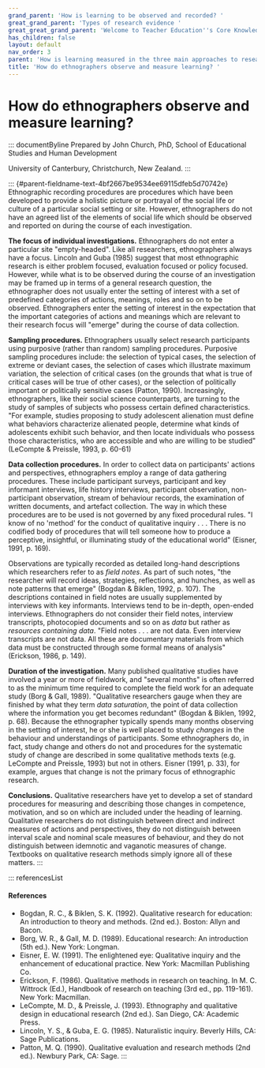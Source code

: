 ```yaml
---
grand_parent: 'How is learning to be observed and recorded? '
great_grand_parent: 'Types of research evidence '
great_great_grand_parent: 'Welcome to Teacher Education''s Core Knowledge and Skills.'
has_children: false
layout: default
nav_order: 3
parent: 'How is learning measured in the three main approaches to research? '
title: 'How do ethnographers observe and measure learning? '
---
```

# How do ethnographers observe and measure learning? 


::: documentByline
Prepared by John Church, PhD, School of Educational Studies and Human
Development

University of Canterbury, Christchurch, New Zealand.
:::

::: {#parent-fieldname-text-4bf2667be9534ee69115dfeb5d70742e}
Ethnographic recording procedures are procedures which have been
developed to provide a holistic picture or portrayal of the social life
or culture of a particular social setting or site. However,
ethnographers do not have an agreed list of the elements of social life
which should be observed and reported on during the course of each
investigation.

**The focus of individual investigations.** Ethnographers do not enter a
particular site "empty-headed". Like all researchers, ethnographers
always have a focus. Lincoln and Guba (1985) suggest that most
ethnographic research is either problem focused, evaluation focused or
policy focused. However, while what is to be observed during the course
of an investigation may be framed up in terms of a general research
question, the ethnographer does not usually enter the setting of
interest with a set of predefined categories of actions, meanings, roles
and so on to be observed. Ethnographers enter the setting of interest in
the expectation that the important categories of actions and meanings
which are relevant to their research focus will "emerge" during the
course of data collection.

**Sampling procedures.** Ethnographers usually select research
participants using purposive (rather than random) sampling procedures.
Purposive sampling procedures include: the selection of typical cases,
the selection of extreme or deviant cases, the selection of cases which
illustrate maximum variation, the selection of critical cases (on the
grounds that what is true of critical cases will be true of other
cases), or the selection of politically important or politically
sensitive cases (Patton, 1990). Increasingly, ethnographers, like their
social science counterparts, are turning to the study of samples of
subjects who possess certain defined characteristics. "For example,
studies proposing to study adolescent alienation must define what
behaviors characterize alienated people, determine what kinds of
adolescents exhibit such behavior, and then locate individuals who
possess those characteristics, who are accessible and who are willing to
be studied" (LeCompte & Preissle, 1993, p. 60-61)

**Data collection procedures.** In order to collect data on
participants\' actions and perspectives, ethnographers employ a range of
data gathering procedures. These include participant surveys,
participant and key informant interviews, life history interviews,
participant observation, non-participant observation, stream of
behaviour records, the examination of written documents, and artefact
collection. The way in which these procedures are to be used is not
governed by any fixed procedural rules. "I know of no \'method\' for the
conduct of qualitative inquiry . . . There is no codified body of
procedures that will tell someone how to produce a perceptive,
insightful, or illuminating study of the educational world" (Eisner,
1991, p. 169).

Observations are typically recorded as detailed long-hand descriptions
which researchers refer to as *field notes*. As part of such notes, "the
researcher will record ideas, strategies, reflections, and hunches, as
well as note patterns that emerge" (Bogdan & Biklen, 1992, p. 107). The
descriptions contained in field notes are usually supplemented by
interviews with key informants. Interviews tend to be in-depth,
open-ended interviews. Ethnographers do not consider their field notes,
interview transcripts, photocopied documents and so on as *data* but
rather as *resources containing data*. "Field notes . . . are not data.
Even interview transcripts are not data. All these are documentary
materials from which data must be constructed through some formal means
of analysis" (Erickson, 1986, p. 149).

**Duration of the investigation.** Many published qualitative studies
have involved a year or more of fieldwork, and "several months" is often
referred to as the minimum time required to complete the field work for
an adequate study (Borg & Gall, 1989). "Qualitative researchers gauge
when they are finished by what they term *data saturation*, the point of
data collection where the information you get becomes redundant" (Bogdan
& Biklen, 1992, p. 68). Because the ethnographer typically spends many
months observing in the setting of interest, he or she is well placed to
study *changes* in the behaviour and understandings of participants.
Some ethnographers do, in fact, study change and others do not and
procedures for the systematic study of change are described in some
qualitative methods texts (e.g. LeCompte and Preissle, 1993) but not in
others. Eisner (1991, p. 33), for example, argues that change is not the
primary focus of ethnographic research.

**Conclusions.** Qualitative researchers have yet to develop a set of
standard procedures for measuring and describing those changes in
competence, motivation, and so on which are included under the heading
of learning. Qualitative researchers do not distinguish between direct
and indirect measures of actions and perspectives, they do not
distinguish between interval scale and nominal scale measures of
behaviour, and they do not distinguish between idemnotic and vaganotic
measures of change. Textbooks on qualitative research methods simply
ignore all of these matters.
:::

::: referencesList
#### References

-   Bogdan, R. C., & Biklen, S. K. (1992). Qualitative research for
    education: An introduction to theory and methods. (2nd ed.). Boston:
    Allyn and Bacon.
-   Borg, W. R., & Gall, M. D. (1989). Educational research: An
    introduction (5th ed.). New York: Longman.
-   Eisner, E. W. (1991). The enlightened eye: Qualitative inquiry and
    the enhancement of educational practice. New York: Macmillan
    Publishing Co.
-   Erickson, F. (1986). Qualitative methods in research on teaching.
    In M. C. Wittrock (Ed.), Handbook of research on teaching (3rd ed.,
    pp. 119-161). New York: Macmillan.
-   LeCompte, M. D., & Preissle, J. (1993). Ethnography and qualitative
    design in educational research (2nd ed.). San Diego, CA: Academic
    Press.
-   Lincoln, Y. S., & Guba, E. G. (1985). Naturalistic inquiry. Beverly
    Hills, CA: Sage Publications.
-   Patton, M. Q. (1990). Qualitative evaluation and research methods
    (2nd ed.). Newbury Park, CA: Sage.
:::
